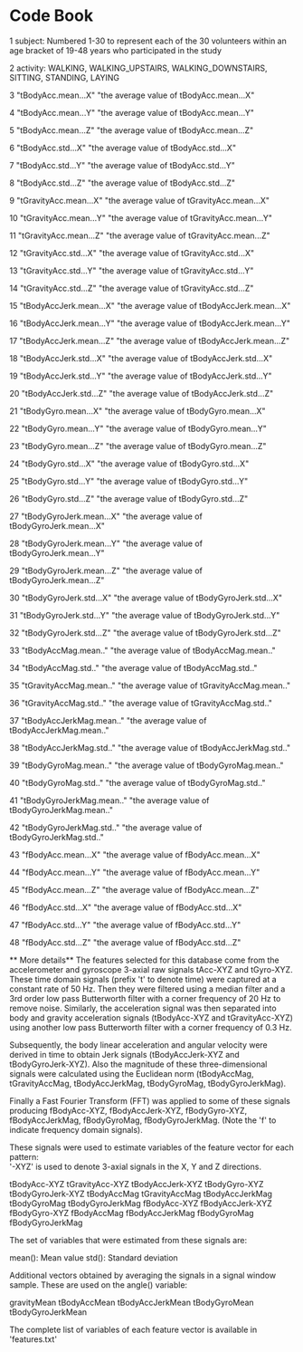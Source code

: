 <h1> Code Book</h1>

1 subject: Numbered 1-30 to represent each of the 30 volunteers within an age bracket of 19-48 years who participated in the study

2 activity: WALKING, WALKING_UPSTAIRS, WALKING_DOWNSTAIRS, SITTING, STANDING, LAYING

3 "tBodyAcc.mean...X" "the average value of tBodyAcc.mean...X"

4 "tBodyAcc.mean...Y" "the average value of tBodyAcc.mean...Y"

5 "tBodyAcc.mean...Z" "the average value of tBodyAcc.mean...Z"

6 "tBodyAcc.std...X" "the average value of tBodyAcc.std...X"

7 "tBodyAcc.std...Y" "the average value of tBodyAcc.std...Y"

8 "tBodyAcc.std...Z" "the average value of tBodyAcc.std...Z"

9 "tGravityAcc.mean...X" "the average value of tGravityAcc.mean...X"

10 "tGravityAcc.mean...Y" "the average value of tGravityAcc.mean...Y"

11 "tGravityAcc.mean...Z" "the average value of tGravityAcc.mean...Z"

12 "tGravityAcc.std...X" "the average value of tGravityAcc.std...X"

13 "tGravityAcc.std...Y" "the average value of tGravityAcc.std...Y"

14 "tGravityAcc.std...Z" "the average value of tGravityAcc.std...Z"

15 "tBodyAccJerk.mean...X" "the average value of tBodyAccJerk.mean...X"

16 "tBodyAccJerk.mean...Y" "the average value of tBodyAccJerk.mean...Y"

17 "tBodyAccJerk.mean...Z" "the average value of tBodyAccJerk.mean...Z"

18 "tBodyAccJerk.std...X" "the average value of tBodyAccJerk.std...X"

19 "tBodyAccJerk.std...Y" "the average value of tBodyAccJerk.std...Y"

20 "tBodyAccJerk.std...Z" "the average value of tBodyAccJerk.std...Z"

21 "tBodyGyro.mean...X" "the average value of tBodyGyro.mean...X"

22 "tBodyGyro.mean...Y" "the average value of tBodyGyro.mean...Y"

23 "tBodyGyro.mean...Z" "the average value of tBodyGyro.mean...Z"

24 "tBodyGyro.std...X" "the average value of tBodyGyro.std...X"

25 "tBodyGyro.std...Y" "the average value of tBodyGyro.std...Y"

26 "tBodyGyro.std...Z" "the average value of tBodyGyro.std...Z"

27 "tBodyGyroJerk.mean...X" "the average value of tBodyGyroJerk.mean...X"

28 "tBodyGyroJerk.mean...Y" "the average value of tBodyGyroJerk.mean...Y"

29 "tBodyGyroJerk.mean...Z" "the average value of tBodyGyroJerk.mean...Z"

30 "tBodyGyroJerk.std...X" "the average value of tBodyGyroJerk.std...X"

31 "tBodyGyroJerk.std...Y" "the average value of tBodyGyroJerk.std...Y"

32 "tBodyGyroJerk.std...Z" "the average value of tBodyGyroJerk.std...Z"

33 "tBodyAccMag.mean.." "the average value of tBodyAccMag.mean.."

34 "tBodyAccMag.std.." "the average value of tBodyAccMag.std.."

35 "tGravityAccMag.mean.." "the average value of tGravityAccMag.mean.."

36 "tGravityAccMag.std.." "the average value of tGravityAccMag.std.."

37 "tBodyAccJerkMag.mean.." "the average value of tBodyAccJerkMag.mean.."

38 "tBodyAccJerkMag.std.." "the average value of tBodyAccJerkMag.std.."

39 "tBodyGyroMag.mean.." "the average value of tBodyGyroMag.mean.."

40 "tBodyGyroMag.std.." "the average value of tBodyGyroMag.std.."

41 "tBodyGyroJerkMag.mean.." "the average value of tBodyGyroJerkMag.mean.."

42 "tBodyGyroJerkMag.std.." "the average value of tBodyGyroJerkMag.std.."

43 "fBodyAcc.mean...X" "the average value of fBodyAcc.mean...X"

44 "fBodyAcc.mean...Y" "the average value of fBodyAcc.mean...Y"

45 "fBodyAcc.mean...Z" "the average value of fBodyAcc.mean...Z"

46 "fBodyAcc.std...X" "the average value of fBodyAcc.std...X"

47 "fBodyAcc.std...Y" "the average value of fBodyAcc.std...Y"

48 "fBodyAcc.std...Z" "the average value of fBodyAcc.std...Z"



** More details**
The features selected for this database come from the accelerometer and gyroscope 3-axial raw signals tAcc-XYZ and tGyro-XYZ.
These time domain signals (prefix 't' to denote time) were captured at a constant rate of 50 Hz. Then they were filtered
using a median filter and a 3rd order low pass Butterworth filter with a corner frequency of 20 Hz to remove noise. 
Similarly, the acceleration signal was then separated into body and gravity acceleration signals 
(tBodyAcc-XYZ and tGravityAcc-XYZ) using another low pass Butterworth filter with a corner frequency of 0.3 Hz. 

Subsequently, the body linear acceleration and angular velocity were derived in time to obtain Jerk signals (tBodyAccJerk-XYZ and tBodyGyroJerk-XYZ). Also the magnitude of these three-dimensional signals were calculated using the Euclidean norm (tBodyAccMag, tGravityAccMag, tBodyAccJerkMag, tBodyGyroMag, tBodyGyroJerkMag). 

Finally a Fast Fourier Transform (FFT) was applied to some of these signals producing fBodyAcc-XYZ, fBodyAccJerk-XYZ, fBodyGyro-XYZ, fBodyAccJerkMag, fBodyGyroMag, fBodyGyroJerkMag. (Note the 'f' to indicate frequency domain signals). 

These signals were used to estimate variables of the feature vector for each pattern:  
'-XYZ' is used to denote 3-axial signals in the X, Y and Z directions.

tBodyAcc-XYZ
tGravityAcc-XYZ
tBodyAccJerk-XYZ
tBodyGyro-XYZ
tBodyGyroJerk-XYZ
tBodyAccMag
tGravityAccMag
tBodyAccJerkMag
tBodyGyroMag
tBodyGyroJerkMag
fBodyAcc-XYZ
fBodyAccJerk-XYZ
fBodyGyro-XYZ
fBodyAccMag
fBodyAccJerkMag
fBodyGyroMag
fBodyGyroJerkMag

The set of variables that were estimated from these signals are: 

mean(): Mean value
std(): Standard deviation


Additional vectors obtained by averaging the signals in a signal window sample. These are used on the angle() variable:

gravityMean
tBodyAccMean
tBodyAccJerkMean
tBodyGyroMean
tBodyGyroJerkMean

The complete list of variables of each feature vector is available in 'features.txt'
